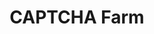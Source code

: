 ---
title: CAPTCHA Farm
parent: /tactics/08-mitigation-bypass
ref-id: TEQ-018
short-desc: When challenged by CAPTCHA, a bot may hand-off the session to a human operator who completes the challege and sends the session back to the bot to continue its activities.
layout: technique
---